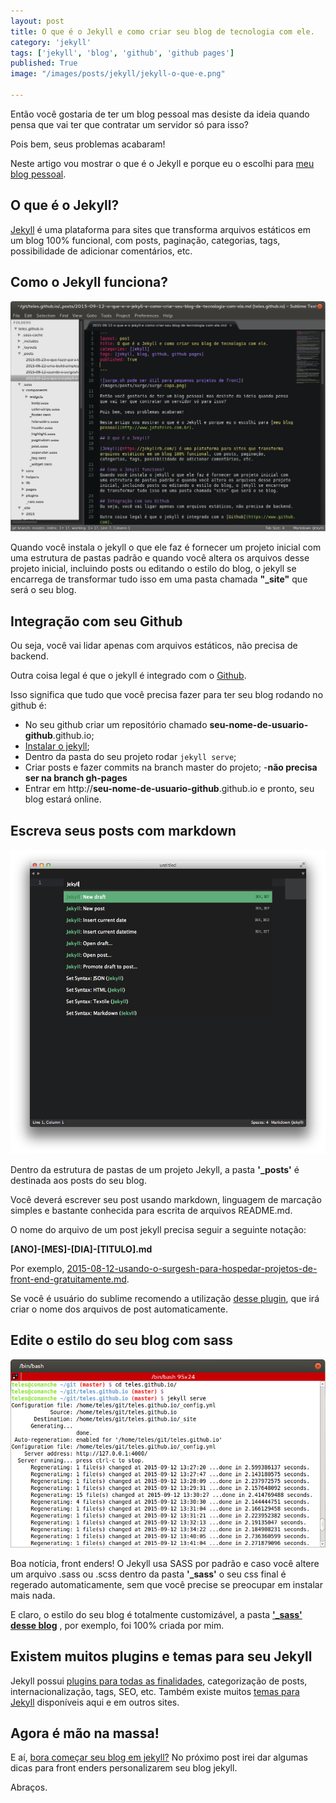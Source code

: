 ```yaml
---
layout: post
title: O que é o Jekyll e como criar seu blog de tecnologia com ele.
category: 'jekyll'
tags: ['jekyll', 'blog', 'github', 'github pages']
published: True
image: "/images/posts/jekyll/jekyll-o-que-e.png"

---
```


Então você gostaria de ter um blog pessoal mas desiste da ideia quando pensa que vai ter que contratar um servidor só para isso? 

Pois bem, seus problemas acabaram!

Neste artigo vou mostrar o que é o Jekyll e porque eu o escolhi para [meu blog pessoal](http://www.jotateles.com.br).

## O que é o Jekyll?

[Jekyll](https://jekyllrb.com/) é uma plataforma para sites que transforma arquivos estáticos em um blog 100% funcional, com posts, paginação, categorias, tags, possibilidade de adicionar comentários, etc.

## Como o Jekyll funciona? 

![É assim que um post do meu blog se parece no modo edição.](/images/posts/jekyll/meu-ambiente-de-trabalho-com-jekyll-e-sublime.png)

Quando você instala o jekyll o que ele faz é fornecer um projeto inicial com uma estrutura de pastas padrão e quando você altera os arquivos desse projeto inicial, incluindo posts ou editando o estilo do blog, o jekyll se encarrega de transformar tudo isso em uma pasta chamada **"_site"** que será o seu blog.

## Integração com seu Github

Ou seja, você vai lidar apenas com arquivos estáticos, não precisa de backend.

Outra coisa legal é que o jekyll é integrado com o [Github](https://www.github.com).

Isso significa que tudo que você precisa fazer para ter seu blog rodando no github é: 

* No seu github criar um repositório chamado **seu-nome-de-usuario-github**.github.io;
* [Instalar o jekyll](https://jekyllrb.com/docs/installation/);
* Dentro da pasta do seu projeto rodar `jekyll serve`;
* Criar posts e fazer commits na branch master do projeto; -**não precisa ser na branch gh-pages**
* Entrar em http://**seu-nome-de-usuario-github**.github.io e pronto, seu blog estará online.

## Escreva seus posts com markdown
![Pacote do sublime para jekyll](/images/posts/jekyll/jekyll-sublime-package.png)

Dentro da estrutura de pastas de um projeto Jekyll, a pasta **'_posts'** é destinada aos posts do seu blog.

Você deverá escrever seu post usando markdown, linguagem de marcação simples e bastante conhecida para escrita de arquivos README.md.

O nome do arquivo de um post jekyll precisa seguir a seguinte notação:

**[ANO]-[MES]-[DIA]-[TITULO].md**

Por exemplo, [2015-08-12-usando-o-surgesh-para-hospedar-projetos-de-front-end-gratuitamente.md](https://github.com/teles/teles.github.io/blob/master/_posts/2015-08-12-usando-o-surgesh-para-hospedar-projetos-de-front-end-gratuitamente.md).

Se você é usuário do sublime recomendo a utilização [desse plugin](https://packagecontrol.io/packages/Jekyll), que irá criar o nome dos arquivos de post automaticamente. 

## Edite o estilo do seu blog com sass

![Rodando o comando jekyll serve.](/images/posts/jekyll/jekyll-serve.png)

Boa notícia, front enders! O Jekyll usa SASS por padrão e caso você altere um arquivo .sass ou .scss dentro da pasta **'_sass'** o seu css final é regerado automaticamente, sem que você precise se preocupar em instalar mais nada.

E claro, o estilo do seu blog é totalmente customizável, a pasta **['_sass' desse blog](https://github.com/teles/teles.github.io/tree/master/_sass)** , por exemplo, foi 100% criada por mim.


## Existem muitos plugins e temas para seu Jekyll

Jekyll possui [plugins para todas as finalidades](https://jekyllrb.com/docs/plugins/), categorização de posts, internacionalização, tags, SEO, etc. Também existe muitos [temas para Jekyll](http://jekyllthemes.org/) disponíveis aqui e em outros sites.

## Agora é mão na massa!

E aí, [bora começar seu blog em jekyll?](https://jekyllrb.com/) No próximo post irei dar algumas dicas para front enders personalizarem seu blog jekyll. 

Abraços.











